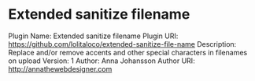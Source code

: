 Extended sanitize filename
=====================================

Plugin Name: Extended sanitize filename
Plugin URI: https://github.com/lolitaloco/extended-sanitize-file-name
Description: Replace and/or remove accents and other special characters in filenames on upload
Version: 1
Author: Anna Johansson
Author URI: http://annathewebdesigner.com
